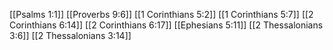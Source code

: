 [[Psalms 1:1]]
[[Proverbs 9:6]]
[[1 Corinthians 5:2]]
[[1 Corinthians 5:7]]
[[2 Corinthians 6:14]]
[[2 Corinthians 6:17]]
[[Ephesians 5:11]]
[[2 Thessalonians 3:6]]
[[2 Thessalonians 3:14]]
